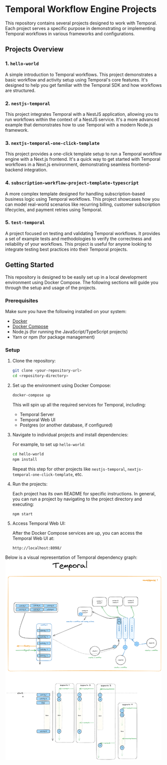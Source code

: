 # Temporal Workflow Engine Projects

This repository contains several projects designed to work with Temporal. Each project serves a specific purpose in demonstrating or implementing Temporal workflows in various frameworks and configurations.

## Projects Overview

### 1. `hello-world`
A simple introduction to Temporal workflows. This project demonstrates a basic workflow and activity setup using Temporal's core features. It's designed to help you get familiar with the Temporal SDK and how workflows are structured.

### 2. `nestjs-temporal`
This project integrates Temporal with a NestJS application, allowing you to run workflows within the context of a NestJS service. It's a more advanced example that demonstrates how to use Temporal with a modern Node.js framework.

### 3. `nextjs-temporal-one-click-template`
This project provides a one-click template setup to run a Temporal workflow engine with a Next.js frontend. It's a quick way to get started with Temporal workflows in a Next.js environment, demonstrating seamless frontend-backend integration.

### 4. `subscription-workflow-project-template-typescript`
A more complex template designed for handling subscription-based business logic using Temporal workflows. This project showcases how you can model real-world scenarios like recurring billing, customer subscription lifecycles, and payment retries using Temporal.

### 5. `test-temporal`
A project focused on testing and validating Temporal workflows. It provides a set of example tests and methodologies to verify the correctness and reliability of your workflows. This project is useful for anyone looking to integrate testing best practices into their Temporal projects.

## Getting Started

This repository is designed to be easily set up in a local development environment using Docker Compose. The following sections will guide you through the setup and usage of the projects.

### Prerequisites

Make sure you have the following installed on your system:
- [Docker](https://www.docker.com/get-started)
- [Docker Compose](https://docs.docker.com/compose/install/)
- Node.js (for running the JavaScript/TypeScript projects)
- Yarn or npm (for package management)

### Setup

1. Clone the repository:
    ```bash
    git clone <your-repository-url>
    cd <repository-directory>
    ```

2. Set up the environment using Docker Compose:
    ```bash
    docker-compose up
    ```

    This will spin up all the required services for Temporal, including:
    - Temporal Server
    - Temporal Web UI
    - Postgres (or another database, if configured)

3. Navigate to individual projects and install dependencies:

    For example, to set up `hello-world`:
    ```bash
    cd hello-world
    npm install 
    ```

    Repeat this step for other projects like `nestjs-temporal`, `nextjs-temporal-one-click-template`, etc.

4. Run the projects:

    Each project has its own README for specific instructions. In general, you can run a project by navigating to the project directory and executing:
    ```bash
    npm start 
    ```

5. Access Temporal Web UI:

   After the Docker Compose services are up, you can access the Temporal Web UI at:
   ```
   http://localhost:8098/
   ```

Below is a visual representation of Temporal dependency graph:
![Temporal Graph](diagram.png)